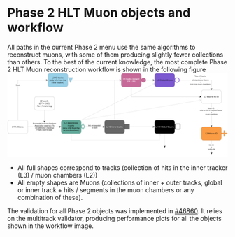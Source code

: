 # Phase 2 HLT Muon objects and workflow
All paths in the current Phase 2 menu use the same algorithms to reconstruct muons, with some of them producing slightly fewer collections than others. 
To the best of the current knowledge, the most complete Phase 2 HLT Muon reconstruction workflow is shown in the following figure
![HLT Muon reconstruction diagram](figures/associators_diagram.png)

- All full shapes correspond to tracks (collection of hits in the inner tracker (L3) / muon chambers (L2))
- All empty shapes are Muons (collections of inner + outer tracks, global or inner track + hits / segments in the muon chambers or any combination of these).

The validation for all Phase 2 objects was implemented in [#46860](https://github.com/cms-sw/cmssw/pull/46860). It relies on the multitrack validator, producing performance plots for all the objects shown in the workflow image.